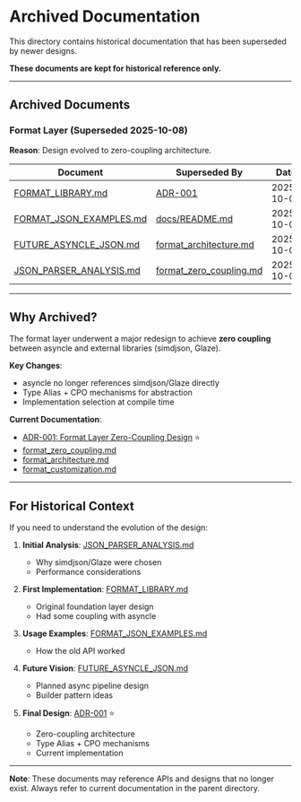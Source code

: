 # Archived Documentation

This directory contains historical documentation that has been superseded by newer designs.

**These documents are kept for historical reference only.**

---

## Archived Documents

### Format Layer (Superseded 2025-10-08)

**Reason**: Design evolved to zero-coupling architecture.

| Document | Superseded By | Date |
|----------|---------------|------|
| [FORMAT_LIBRARY.md](FORMAT_LIBRARY.md) | [ADR-001](../adr/001-format-layer-zero-coupling.md) | 2025-10-08 |
| [FORMAT_JSON_EXAMPLES.md](FORMAT_JSON_EXAMPLES.md) | [docs/README.md](../README.md) | 2025-10-08 |
| [FUTURE_ASYNCLE_JSON.md](FUTURE_ASYNCLE_JSON.md) | [format_architecture.md](../format_architecture.md) | 2025-10-08 |
| [JSON_PARSER_ANALYSIS.md](JSON_PARSER_ANALYSIS.md) | [format_zero_coupling.md](../format_zero_coupling.md) | 2025-10-08 |

---

## Why Archived?

The format layer underwent a major redesign to achieve **zero coupling** between asyncle and external libraries (simdjson, Glaze).

**Key Changes**:
- asyncle no longer references simdjson/Glaze directly
- Type Alias + CPO mechanisms for abstraction
- Implementation selection at compile time

**Current Documentation**:
- [ADR-001: Format Layer Zero-Coupling Design](../adr/001-format-layer-zero-coupling.md) ⭐
- [format_zero_coupling.md](../format_zero_coupling.md)
- [format_architecture.md](../format_architecture.md)
- [format_customization.md](../format_customization.md)

---

## For Historical Context

If you need to understand the evolution of the design:

1. **Initial Analysis**: [JSON_PARSER_ANALYSIS.md](JSON_PARSER_ANALYSIS.md)
   - Why simdjson/Glaze were chosen
   - Performance considerations

2. **First Implementation**: [FORMAT_LIBRARY.md](FORMAT_LIBRARY.md)
   - Original foundation layer design
   - Had some coupling with asyncle

3. **Usage Examples**: [FORMAT_JSON_EXAMPLES.md](FORMAT_JSON_EXAMPLES.md)
   - How the old API worked

4. **Future Vision**: [FUTURE_ASYNCLE_JSON.md](FUTURE_ASYNCLE_JSON.md)
   - Planned async pipeline design
   - Builder pattern ideas

5. **Final Design**: [ADR-001](../adr/001-format-layer-zero-coupling.md) ⭐
   - Zero-coupling architecture
   - Type Alias + CPO mechanisms
   - Current implementation

---

**Note**: These documents may reference APIs and designs that no longer exist. Always refer to current documentation in the parent directory.
